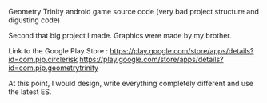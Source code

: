 Geometry Trinity android game source code (very bad project structure and digusting code)

Second that big project I made.
Graphics were made by my brother.

Link to the Google Play Store : https://play.google.com/store/apps/details?id=com.pip.circlerisk
https://play.google.com/store/apps/details?id=com.pip.geometrytrinity

At this point, I would design, write everything completely different and use the latest ES.

